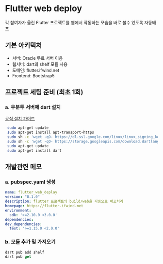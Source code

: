 # Flutter web deploy
각 참여자가 올린 Flutter 프로젝트를 웹에서 작동하는 모습을 바로 볼수 있도록 자동배포

## 기본 아키텍처
* 서버: Oracle 무료 서버 이용
* 웹서버: dart의 shelf 모듈 사용
* 도메인: flutter.ifwind.net
* Frontend: Bootstrap5

## 프로젝트 세팅 준비 (최초 1회)
### a. 우분투 서버에 dart 설치
[공식 설치 가이드](https://dart.dev/get-dart)
```bash
 sudo apt-get update
 sudo apt-get install apt-transport-https
 sudo sh -c 'wget -qO- https://dl-ssl.google.com/linux/linux_signing_key.pub | apt-key add -'
 sudo sh -c 'wget -qO- https://storage.googleapis.com/download.dartlang.org/linux/debian/dart_stable.list > /etc/apt/sources.list.d/dart_stable.list'
 sudo apt-get update
 sudo apt-get install dart
```

## 개발관련 메모
### a. pubspec.yaml 생성
```yaml
name: flutter_web_deplay
version: "0.1.0"
description: flutter 프로젝트의 build/web을 자동으로 배포처리
homepage: https://flutter.ifwind.net
environment:
  sdk: '>=2.10.0 <3.0.0'
dependencies: 
dev_dependencies:
  test: '>=1.15.0 <2.0.0'
```
### b. 모듈 추가 및 가져오기
```dart
dart pub add shelf
dart pub get
```